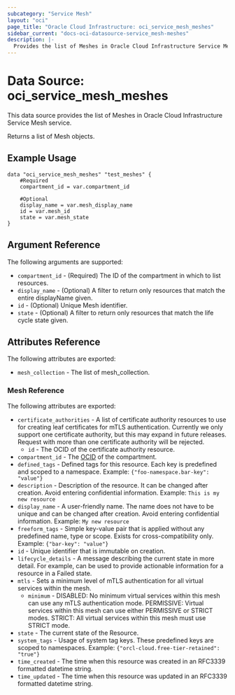 ```yaml
---
subcategory: "Service Mesh"
layout: "oci"
page_title: "Oracle Cloud Infrastructure: oci_service_mesh_meshes"
sidebar_current: "docs-oci-datasource-service_mesh-meshes"
description: |-
  Provides the list of Meshes in Oracle Cloud Infrastructure Service Mesh service
---
```


# Data Source: oci_service_mesh_meshes
This data source provides the list of Meshes in Oracle Cloud Infrastructure Service Mesh service.

Returns a list of Mesh objects.


## Example Usage

```hcl
data "oci_service_mesh_meshes" "test_meshes" {
	#Required
	compartment_id = var.compartment_id

	#Optional
	display_name = var.mesh_display_name
	id = var.mesh_id
	state = var.mesh_state
}
```

## Argument Reference

The following arguments are supported:

* `compartment_id` - (Required) The ID of the compartment in which to list resources.
* `display_name` - (Optional) A filter to return only resources that match the entire displayName given.
* `id` - (Optional) Unique Mesh identifier.
* `state` - (Optional) A filter to return only resources that match the life cycle state given.


## Attributes Reference

The following attributes are exported:

* `mesh_collection` - The list of mesh_collection.

### Mesh Reference

The following attributes are exported:

* `certificate_authorities` - A list of certificate authority resources to use for creating leaf certificates for mTLS authentication. Currently we only support one certificate authority, but this may expand in future releases. Request with more than one certificate authority will be rejected. 
	* `id` - The OCID of the certificate authority resource.
* `compartment_id` - The [OCID](https://docs.cloud.oracle.com/iaas/Content/General/Concepts/identifiers.htm) of the compartment. 
* `defined_tags` - Defined tags for this resource. Each key is predefined and scoped to a namespace. Example: `{"foo-namespace.bar-key": "value"}` 
* `description` - Description of the resource. It can be changed after creation. Avoid entering confidential information.  Example: `This is my new resource` 
* `display_name` - A user-friendly name. The name does not have to be unique and can be changed after creation. Avoid entering confidential information.  Example: `My new resource` 
* `freeform_tags` - Simple key-value pair that is applied without any predefined name, type or scope. Exists for cross-compatibility only. Example: `{"bar-key": "value"}` 
* `id` - Unique identifier that is immutable on creation.
* `lifecycle_details` - A message describing the current state in more detail. For example, can be used to provide actionable information for a resource in a Failed state.
* `mtls` - Sets a minimum level of mTLS authentication for all virtual services within the mesh.
	* `minimum` - DISABLED: No minimum virtual services within this mesh can use any mTLS authentication mode. PERMISSIVE: Virtual services within this mesh can use either PERMISSIVE or STRICT modes. STRICT: All virtual services within this mesh must use STRICT mode. 
* `state` - The current state of the Resource.
* `system_tags` - Usage of system tag keys. These predefined keys are scoped to namespaces. Example: `{"orcl-cloud.free-tier-retained": "true"}` 
* `time_created` - The time when this resource was created in an RFC3339 formatted datetime string.
* `time_updated` - The time when this resource was updated in an RFC3339 formatted datetime string.

